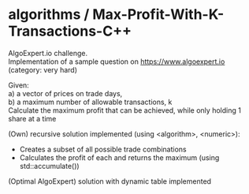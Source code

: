 # algorithms / Max-Profit-With-K-Transactions-C++
AlgoExpert.io challenge.<br>
Implementation of a sample question on https://www.algoexpert.io (category: very hard)<br>

Given:<br>
a) a vector of prices on trade days, <br>
b) a maximum number of allowable transactions, k <br>
Calculate the maximum profit that can be achieved, while only holding 1 share at a time

(Own) recursive solution implemented (using &lt;algorithm>, &lt;numeric>):<br>
* Creates a subset of all possible trade combinations
* Calculates the profit of each and returns the maximum (using std::accumulate())

(Optimal AlgoExpert) solution with dynamic table implemented
